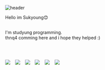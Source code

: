 ![header](https://capsule-render.vercel.app/api?type=wave&color=auto&height=300&section=header&text=Ericabyss&fontSize=95)

<p align="center">

Hello im Sukyoung😊<br /><br />

I'm studyung programming.<br />
thnq4 comming here and i hope they helped :)<br />

   <br/>
   <br/>
      
<img src="https://img.shields.io/badge/HTML5-E34F26?style=flat-square&logo=HTML5&logoColor=white"/>&nbsp;&nbsp;&nbsp;
<img src="https://img.shields.io/badge/CSS-1572B6?style=flat-square&logo=CSS3&logoColor=white"/>&nbsp;&nbsp;&nbsp;
<img src="https://img.shields.io/badge/JavaScript-F7DF1E?style=flat-square&logo=JavaScript&logoColor=white"/>&nbsp;&nbsp;&nbsp;
<img src="https://img.shields.io/badge/React-61DAFB?style=flat-square&logo=React&logoColor=white"/>&nbsp;&nbsp;&nbsp;
<img src="https://img.shields.io/badge/TypeScript-3178C6?style=flat-square&logo=TypeScript&logoColor=white"/>&nbsp;&nbsp;&nbsp;
<img src="https://img.shields.io/badge/Github-181717?style=flat-square&logo=Github&logoColor=white"/>&nbsp;&nbsp;&nbsp;

</p>

